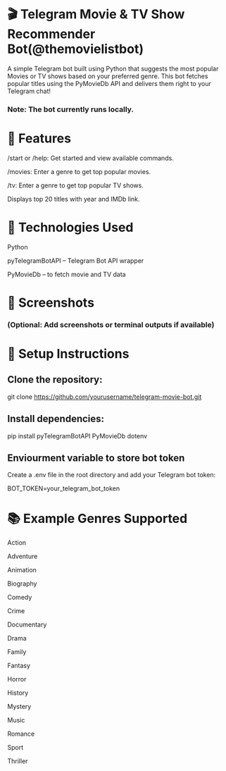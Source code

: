 # 🎬 Telegram Movie & TV Show Recommender Bot(@themovielistbot)
A simple Telegram bot built using Python that suggests the most popular Movies or TV shows based on your preferred genre. This bot fetches popular titles using the PyMovieDb API and delivers them right to your Telegram chat!

### Note: The bot currently runs locally.
# 🚀 Features
/start or /help: Get started and view available commands.

/movies: Enter a genre to get top popular movies.

/tv: Enter a genre to get top popular TV shows.

Displays top 20 titles with year and IMDb link.

# 🧠 Technologies Used
Python

pyTelegramBotAPI – Telegram Bot API wrapper

PyMovieDb – to fetch movie and TV data

# 📸 Screenshots
### (Optional: Add screenshots or terminal outputs if available)

# 🔧 Setup Instructions
## Clone the repository:


git clone https://github.com/yourusername/telegram-movie-bot.git

## Install dependencies:


pip install pyTelegramBotAPI  PyMovieDb dotenv
## Enviourment variable to store bot token
Create a .env file in the root directory and add your Telegram bot token:


BOT_TOKEN=your_telegram_bot_token

# 📚 Example Genres Supported
Action

Adventure

Animation

Biography

Comedy

Crime

Documentary

Drama

Family

Fantasy

Horror

History

Mystery

Music

Romance

Sport

Thriller

